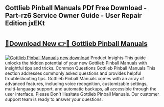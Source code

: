 ## Gottlieb Pinball Manuals PDf Free Download - Part-rz6 Service Owner Guide - User Repair Edition jxEKt

# <h2><a href="http://bc16970.oget.top/?id=Gottlieb+Pinball+Manuals">🔗Download New 👉🔴 Gottlieb Pinball Manuals</a></h2>

[![Gottlieb Pinball Manuals new download](https://i.imgur.com/5g1atiW.png)](http://bc16970.oget.top/?id=Gottlieb+Pinball+Manuals)
Product Insights This guide unlocks the hidden potential of your new Gottlieb Pinball Manuals with insightful tips and tricks. Common Questions Gottlieb Pinball Manuals This section addresses commonly asked questions and provides helpful troubleshooting tips. Gottlieb Pinball Manuals comes with an array of advanced features, including voice recognition, customizable settings, multi-language support, and automatic backups, all accessible through the user interface. Please Don't Hesitate Gottlieb Pinball Manuals. Our customer support team is ready to answer your questions.
